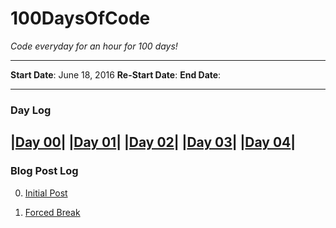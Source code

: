 # 100DaysOfCode

*Code everyday for an hour for 100 days!*

---

**Start Date**: June 18, 2016
**Re-Start Date**:
**End Date**:

---

### Day Log
 |[Day 00](https://github.com/AmmarAliShah/100DaysOfCode/commit/fbde01bf7529345fcfd90bc9c2a0e5a47ac68826)|
 |[Day 01](https://github.com/AmmarAliShah/100DaysOfCode/commit/253af5962013c3b9f64891d94fa94cc7cdb1d55f)|
 |[Day 02](https://github.com/AmmarAliShah/100DaysOfCode/commit/035259fab11be45efb7d4684d4a22227d00de48b)|
 |[Day 03](https://github.com/AmmarAliShah/100DaysOfCode/commit/53161639a8806df246f15dbc9b541faf7df64322)|
 |[Day 04](https://github.com/AmmarAliShah/100DaysOfCode/commit/1f2547342fdd2f7d56cfbcd166e2302000b0dfb0)|
---

### Blog Post Log

0. [Initial Post](http://ammarcodes.blogspot.com/2016/06/starting-100daysofcode.html)

1. [Forced Break](https://ammarcodes.blogspot.com/2016/07/forced-break-100daysofcode.html)
